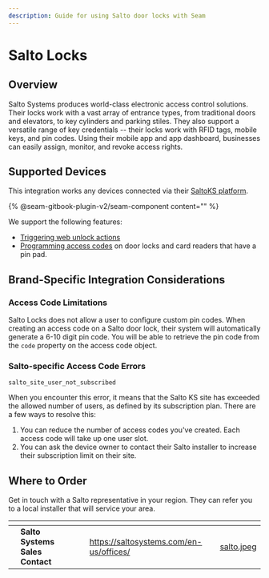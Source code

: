 ```yaml
---
description: Guide for using Salto door locks with Seam
---
```


# Salto Locks

## Overview

Salto Systems produces world-class electronic access control solutions. Their locks work with a vast array of entrance types, from traditional doors and elevators, to key cylinders and parking stiles. They also support a versatile range of key credentials -- their locks work with RFID tags, mobile keys, and pin codes. Using their mobile app and app dashboard, businesses can easily assign, monitor, and revoke access rights.

## Supported Devices

This integration works any devices connected via their [SaltoKS platform](https://saltoks.com/).

{% @seam-gitbook-plugin-v2/seam-component content="<seam-supported-device-table
  endpoint="https://connect.getseam.com"
  client-session-token="seam_cst126DAjfor_2kxn8QAAEUkj3Zu4Nr1Aoauy"
  brands='["salto"]'
/>" %}

We support the following features:

* [Triggering web unlock actions](../api-clients/locks/unlock-a-lock.md)
* [Programming access codes](../core-concepts/access-codes.md) on door locks and card readers that have a pin pad.

## Brand-Specific Integration Considerations

### Access Code Limitations

Salto Locks does not allow a user to configure custom pin codes. When creating an access code on a Salto door lock, their system will automatically generate a 6-10 digit pin code. You will be able to retrieve the pin code from the `code` property on the access code object.

### Salto-specific Access Code Errors

`salto_site_user_not_subscribed`

When you encounter this error, it means that the Salto KS site has exceeded the allowed number of users, as defined by its subscription plan. There are a few ways to resolve this:

1. You can reduce the number of access codes you've created. Each access code will take up one user slot.
2. You can ask the device owner to contact their Salto installer to increase their subscription limit on their site.

## Where to Order

Get in touch with a Salto representative in your region. They can refer you to a local installer that will service your area.

<table data-view="cards"><thead><tr><th></th><th></th><th></th><th data-hidden data-card-target data-type="content-ref"></th><th data-hidden data-card-cover data-type="files"></th></tr></thead><tbody><tr><td></td><td><strong>Salto Systems Sales Contact</strong></td><td></td><td><a href="https://saltosystems.com/en-us/offices/">https://saltosystems.com/en-us/offices/</a></td><td><a href="../.gitbook/assets/salto.jpeg">salto.jpeg</a></td></tr></tbody></table>
